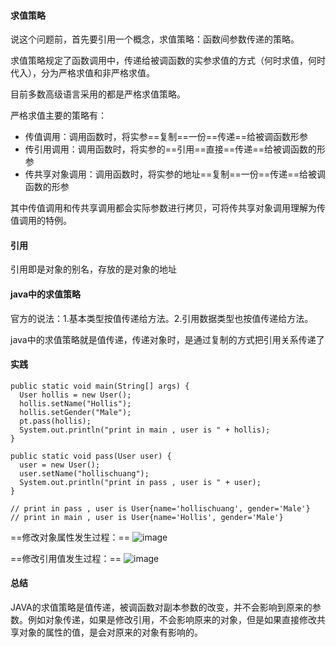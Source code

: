 ####  求值策略
说这个问题前，首先要引用一个概念，求值策略：函数间参数传递的策略。

求值策略规定了函数调用中，传递给被调函数的实参求值的方式（何时求值，何时代入），分为严格求值和非严格求值。

目前多数高级语言采用的都是严格求值策略。

严格求值主要的策略有：
- 传值调用：调用函数时，将实参==复制==一份==传递==给被调函数形参
- 传引用调用：调用函数时，将实参的==引用==直接==传递==给被调函数的形参
- 传共享对象调用：调用函数时，将实参的地址==复制==一份==传递==给被调函数的形参

其中传值调用和传共享调用都会实际参数进行拷贝，可将传共享对象调用理解为传值调用的特例。

#### 引用
引用即是对象的别名，存放的是对象的地址

#### java中的求值策略

官方的说法：1.基本类型按值传递给方法。2.引用数据类型也按值传递给方法。

java中的求值策略就是值传递，传递对象时，是通过复制的方式把引用关系传递了

#### 实践
```
public static void main(String[] args) {
  User hollis = new User();
  hollis.setName("Hollis");
  hollis.setGender("Male");
  pt.pass(hollis);
  System.out.println("print in main , user is " + hollis);
}

public static void pass(User user) {
  user = new User();
  user.setName("hollischuang");
  System.out.println("print in pass , user is " + user);
}

// print in pass , user is User{name='hollischuang', gender='Male'}
// print in main , user is User{name='Hollis', gender='Male'}
```
==修改对象属性发生过程：==
![image](http://www.hollischuang.com/wp-content/uploads/2018/04/pass21.png)

==修改引用值发生过程：==
![image](http://www.hollischuang.com/wp-content/uploads/2018/04/pass1.png)
#### 总结
JAVA的求值策略是值传递，被调函数对副本参数的改变，并不会影响到原来的参数。例如对象传递，如果是修改引用，不会影响原来的对象，但是如果直接修改共享对象的属性的值，是会对原来的对象有影响的。